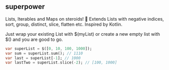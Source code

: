 ## superpower

Lists, Iterables and Maps on steroids! 🦄 Extends Lists with negative indices, sort, group, distinct, slice, flatten etc. Inspired by Kotlin.

Just wrap your existing List with $(myList) or create a new empty list with $() and you are good to go.

```dart
var superList = $([0, 10, 100, 1000]);
var sum = superList.sum(); // 1110
var last = superList[-1]; // 1000
var lastTwo = superList.slice(-2); // [100, 1000]
```